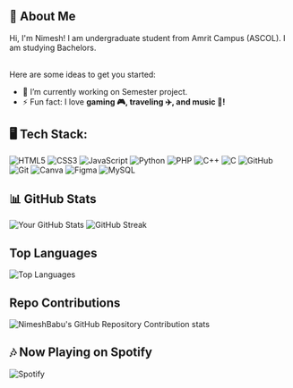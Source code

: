 ## 👋 About Me
Hi, I'm Nimesh!
I am undergraduate student from Amrit Campus (ASCOL). I am studying Bachelors.

<br>Here are some ideas to get you started:

- 🔭 I’m currently working on Semester project.
- ⚡ Fun fact: I love **gaming 🎮, traveling ✈️, and music 🎵!**


## 🖥️ Tech Stack:
![HTML5](https://img.shields.io/badge/HTML5-E34F26?style=for-the-badge&logo=html5&logoColor=white)
![CSS3](https://img.shields.io/badge/CSS3-1572B6?style=for-the-badge&logo=css3&logoColor=white)
![JavaScript](https://img.shields.io/badge/JavaScript-F7DF1E?style=for-the-badge&logo=javascript&logoColor=black)
![Python](https://img.shields.io/badge/Python-3776AB?style=for-the-badge&logo=python&logoColor=white)
![PHP](https://img.shields.io/badge/PHP-777BB4?style=for-the-badge&logo=php&logoColor=white)
![C++](https://img.shields.io/badge/C++-00599C?style=for-the-badge&logo=c%2B%2B&logoColor=white)
![C](https://img.shields.io/badge/C-A8B9CC?style=for-the-badge&logo=c&logoColor=black)
![GitHub](https://img.shields.io/badge/GitHub-181717?style=for-the-badge&logo=github&logoColor=white)
![Git](https://img.shields.io/badge/Git-F05032?style=for-the-badge&logo=git&logoColor=white)
![Canva](https://img.shields.io/badge/Canva-00C4CC?style=for-the-badge&logo=canva&logoColor=white)
![Figma](https://img.shields.io/badge/Figma-F24E1E?style=for-the-badge&logo=figma&logoColor=white)
![MySQL](https://img.shields.io/badge/MySQL-4479A1?style=for-the-badge&logo=mysql&logoColor=white)




## 📊 GitHub Stats
![Your GitHub Stats](https://github-readme-stats.vercel.app/api?username=NimeshBabu&show_icons=true&theme=dark)
![GitHub Streak](https://streak-stats.demolab.com/?user=NimeshBabu&theme=dark)


## Top Languages
![Top Languages](https://github-readme-stats.vercel.app/api/top-langs/?username=NimeshBabu&layout=compact&theme=dark)



## Repo Contributions
![NimeshBabu's GitHub Repository Contribution stats](https://github-contributor-stats.vercel.app/api?username=NimeshBabu&hide=B&theme=dark)



## 🎶 Now Playing on Spotify
![Spotify](https://novatorem.vercel.app/api/spotify)






